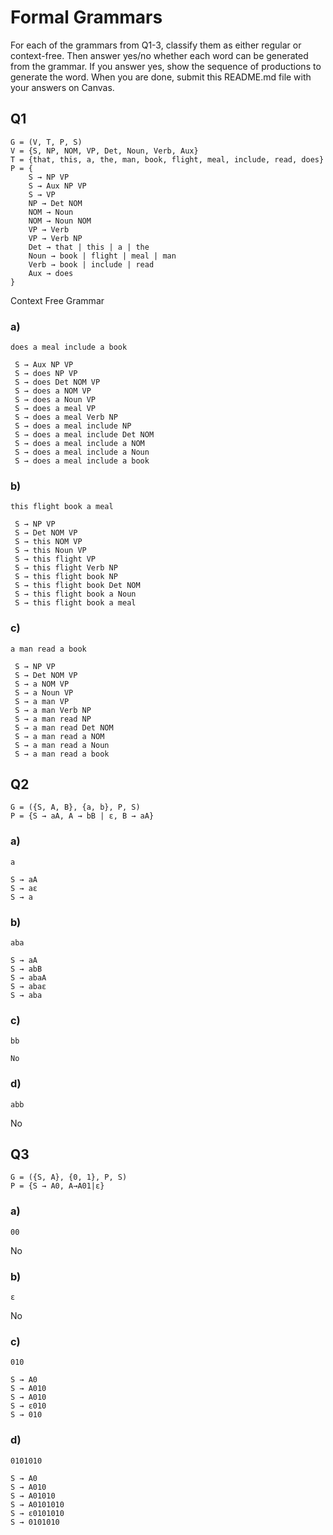 # Formal Grammars

For each of the grammars from Q1-3, classify them as either regular or context-free. Then answer yes/no whether each word can be generated from the grammar. If you answer yes, show the sequence of productions to generate the word.  When you are done, submit this README.md file with your answers on Canvas. 

## Q1

```
G = (V, T, P, S) 
V = {S, NP, NOM, VP, Det, Noun, Verb, Aux}
T = {that, this, a, the, man, book, flight, meal, include, read, does}
P = {
    S → NP VP 
    S → Aux NP VP 
    S → VP 
    NP → Det NOM 
    NOM → Noun
    NOM → Noun NOM
    VP → Verb
    VP → Verb NP
    Det → that | this | a | the
    Noun → book | flight | meal | man
    Verb → book | include | read
    Aux → does
} 
```
 Context Free Grammar
### a)

```
does a meal include a book 
```
```
 S → Aux NP VP 
 S → does NP VP 
 S → does Det NOM VP 
 S → does a NOM VP
 S → does a Noun VP
 S → does a meal VP
 S → does a meal Verb NP
 S → does a meal include NP
 S → does a meal include Det NOM
 S → does a meal include a NOM
 S → does a meal include a Noun
 S → does a meal include a book
```
 
### b) 

```
this flight book a meal
``` 
```
 S → NP VP
 S → Det NOM VP
 S → this NOM VP
 S → this Noun VP
 S → this flight VP
 S → this flight Verb NP
 S → this flight book NP
 S → this flight book Det NOM
 S → this flight book a Noun
 S → this flight book a meal
```
### c) 

```
a man read a book
```
```
 S → NP VP
 S → Det NOM VP
 S → a NOM VP
 S → a Noun VP
 S → a man VP
 S → a man Verb NP
 S → a man read NP
 S → a man read Det NOM
 S → a man read a NOM
 S → a man read a Noun
 S → a man read a book 
```
## Q2

```
G = ({S, A, B}, {a, b}, P, S) 
P = {S → aA, A → bB | ε, B → aA}    
```

### a) 

```
a
```
```
S → aA
S → aε
S → a
```

### b) 

```
aba
```
```
S → aA
S → abB
S → abaA
S → abaε
S → aba
```
### c) 

```
bb
```
```
No
```

### d) 

```
abb
```
No

## Q3

```
G = ({S, A}, {0, 1}, P, S) 
P = {S → A0, A→A01|ε}           
```
 
### a) 

```
00
```
No
 
### b) 

```
ε
```
No
### c)

```
010
```
```
S → A0
S → A010
S → A010
S → ε010
S → 010
```
 
### d) 

```
0101010
```
```
S → A0
S → A010
S → A01010
S → A0101010
S → ε0101010
S → 0101010
```

